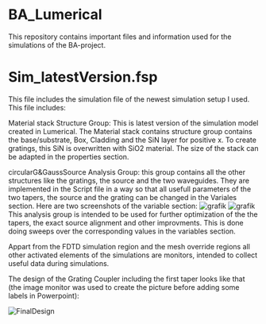 # BA_Lumerical
This repository contains important files and information used for the simulations of the BA-project.

# Sim_latestVersion.fsp
This file includes the simulation file of the newest simulation setup I used. This file includes:

Material stack Structure Group:
This is latest version of the simulation model created in Lumerical.
The Material stack contains structure group contains the base/substrate, Box, Cladding and the SiN layer for positive x.
To create gratings, this SiN is overwritten with SiO2 material. The size of the stack can be adapted in the properties section.

circularG&GaussSource Analysis Group:
this group contains all the other structures like the gratings, the source and the two waveguides.
They are implemented in the Script file in a way so that all usefull parameters of the two tapers, the source and the grating can be changed in the Variales section.
Here are two screenshots of the variable section:
![grafik](https://github.com/TobsTha/BA_Lumerical/assets/116896852/f75ae407-0419-4cdb-bade-ac3940d09ce0)
![grafik](https://github.com/TobsTha/BA_Lumerical/assets/116896852/74258296-5d44-4a2a-9dd0-71a9f718db8c)
This analysis group is intended to be used for further optimization of the the tapers, the exact source alignment and other improvments. This is done doing sweeps over the corresponding values in the variables section.


Appart from the FDTD simulation region and the mesh override regions all other activated elements of the simulations are monitors, intended to collect useful data during simulations.

The design of the Grating Coupler including the first taper looks like that (the image monitor was used to create the picture before adding some labels in Powerpoint):

![FinalDesign](https://github.com/TobsTha/BA_Lumerical/assets/116896852/52963efd-1b9a-4966-a4d7-13864070ffe2)
